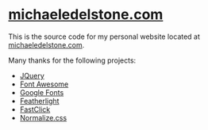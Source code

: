 # [michaeledelstone.com](http://michaeledelstone.com)

This is the source code for my personal website located at [michaeledelstone.com](http://michaeledelstone.com).

Many thanks for the following projects:
* [JQuery](https://github.com/jquery/jquery)
* [Font Awesome](https://github.com/FortAwesome/Font-Awesome)
* [Google Fonts](https://github.com/google/fonts)
* [Featherlight](https://github.com/noelboss/featherlight)
* [FastClick](https://github.com/ftlabs/fastclick)
* [Normalize.css](https://github.com/necolas/normalize.css)

